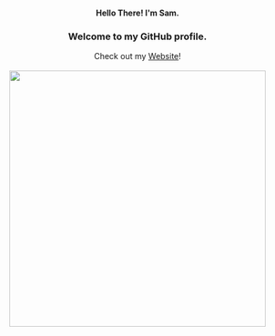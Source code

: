 <div align="center">
  <h4>Hello There! I'm Sam.</h4>
	<h3>Welcome to my GitHub profile.</h3>
  Check out my <a href="https://saml.is-a.dev/">Website</a>!
  <br>
  <br>
  <a href="https://github.com/SamDev-7/"><img  src="https://github-readme-stats.vercel.app/api?username=SamDev-7&count_private=true&show_icons=true&hide=prs,issues&line_height=32" width="450" src="Github Stats"></a>
</div>
